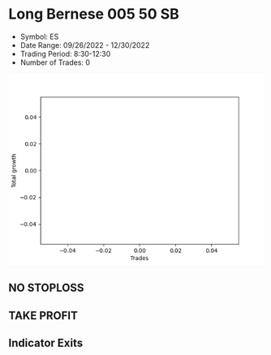 # Long Bernese 005 50 SB 
- Symbol: ES
- Date Range: 09/26/2022 - 12/30/2022
- Trading Period: 8:30-12:30
- Number of Trades: 0

![Plot](LongBernese00550SBES.png)
## NO STOPLOSS











## TAKE PROFIT






## Indicator Exits



